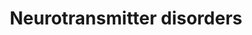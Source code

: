 ---
annotations:
- id: PW:0002511
  parent: classic metabolic pathway
  type: Pathway Ontology
  value: dopamine degradation pathway
- id: PW:0001284
  parent: classic metabolic pathway
  type: Pathway Ontology
  value: tyrosine degradation pathway
- id: PW:0000407
  parent: classic metabolic pathway
  type: Pathway Ontology
  value: neurotransmitter metabolic pathway
- id: PW:0000410
  parent: classic metabolic pathway
  type: Pathway Ontology
  value: serotonin metabolic pathway
- id: DOID:0060693
  parent: genetic disease
  type: Disease Ontology
  value: Brunner Syndrome
- id: PW:0000441
  parent: classic metabolic pathway
  type: Pathway Ontology
  value: epinephrine metabolic pathway
- id: PW:0000803
  parent: classic metabolic pathway
  type: Pathway Ontology
  value: epinephrine biosynthetic pathway
- id: PW:0001237
  parent: classic metabolic pathway
  type: Pathway Ontology
  value: serotonin biosynthetic pathway
- id: DOID:543
  parent: central nervous system disease
  type: Disease Ontology
  value: dystonia
- id: PW:0001281
  parent: classic metabolic pathway
  type: Pathway Ontology
  value: tryptophan degradation pathway
- id: PW:0000802
  parent: classic metabolic pathway
  type: Pathway Ontology
  value: dopamine biosynthetic pathway
- id: DOID:0090123
  parent: genetic disease
  type: Disease Ontology
  value: aromatic L-amino acid decarboxylase deficiency
- id: DOID:0090145
  parent: genetic disease
  type: Disease Ontology
  value: dopamine beta-hydroxylase deficiency
- id: PW:0000054
  parent: classic metabolic pathway
  type: Pathway Ontology
  value: tryptophan metabolic pathway
- id: PW:0001612
  parent: disease pathway
  type: Pathway Ontology
  value: Segawa syndrome pathway
- id: PW:0000409
  parent: classic metabolic pathway
  type: Pathway Ontology
  value: dopamine metabolic pathway
- id: PW:0002208
  parent: disease pathway
  type: Pathway Ontology
  value: dopamine beta-hydroxylase deficiency pathway
- id: PW:0002512
  parent: classic metabolic pathway
  type: Pathway Ontology
  value: epinephrine degradation pathway
- id: PW:0000052
  parent: classic metabolic pathway
  type: Pathway Ontology
  value: tyrosine metabolic pathway
- id: DOID:0080855
  parent: central nervous system disease
  type: Disease Ontology
  value: Parkinsonism
- id: PW:0002324
  parent: disease pathway
  type: Pathway Ontology
  value: aromatic L-amino acid decarboxylase deficiency pathway
authors:
- AnneFriesacher
- DeSl
- Egonw
- Khanspers
- IreneHemel
- Mkutmon
- MaintBot
- Eweitz
- Finterly
description: Neurotransmitters are chemical messengers which mediate, amplify, or
  modulate synaptic transmissions between neurons, meaning that many are involved
  in primary brain functions such as movement, pain threshold, memory, and so on.
  The are various disorders associated with neurotransmitter dysfunction, which may
  also be caused by defects in the neurotransmitter transporters. This pathway describes
  various defects including deficiencies of tyrosine hydrolyse (TH), aromatic l-amino
  acid decarboxylase (AADC), dopamine Beta-Hydroxylase (DBH), monoamine oxidase A,
  as well as the heredity dopamine transporter syndrome and the brain dopamine-serotonin
  vesicular transporter (VMAT2) disease.   This pathway was inspired by Edition 5,
  Chapter 19 of the book of Blau (ISBN 9783030677268) (Ed.4 Chapter 31).
last-edited: 2021-12-11
ndex: d875fc9c-8b69-11eb-9e72-0ac135e8bacf
organisms:
- Homo sapiens
redirect_from:
- /index.php/Pathway:WP4220
- /instance/WP4220
- /instance/WP4220_rr123757
revision: r123757
schema-jsonld:
- '@context': https://schema.org/
  '@id': https://wikipathways.github.io/pathways/WP4220.html
  '@type': Dataset
  creator:
    '@type': Organization
    name: WikiPathways
  description: Neurotransmitters are chemical messengers which mediate, amplify, or
    modulate synaptic transmissions between neurons, meaning that many are involved
    in primary brain functions such as movement, pain threshold, memory, and so on.
    The are various disorders associated with neurotransmitter dysfunction, which
    may also be caused by defects in the neurotransmitter transporters. This pathway
    describes various defects including deficiencies of tyrosine hydrolyse (TH), aromatic
    l-amino acid decarboxylase (AADC), dopamine Beta-Hydroxylase (DBH), monoamine
    oxidase A, as well as the heredity dopamine transporter syndrome and the brain
    dopamine-serotonin vesicular transporter (VMAT2) disease.   This pathway was inspired
    by Edition 5, Chapter 19 of the book of Blau (ISBN 9783030677268) (Ed.4 Chapter
    31).
  keywords:
  - 3-Methoxytyramine
  - 3-O-methyldopa
  - 3-methoxy-4-hydroxyphenylglycol
  - 5-HIAL
  - 5-Hydroxyindoleacetic acid
  - 5-Hydroxytryptophan
  - AADC
  - Aldehyde dehydrogenase
  - BH4
  - COMT
  - DBH
  - Dihydroxyphenylacetic acid
  - Dopamine
  - Epinephrine
  - Homovanillic acid
  - L-Dopa
  - L-Tryptophan
  - L-Tyrosine
  - MAOA
  - Metanephrine
  - Norepinephrine
  - Normetanephrine
  - PLP
  - PNMT
  - SLC18A2
  - SLC6A3
  - Serotonin
  - TH
  - TPH
  - TPH1
  - TPH2
  - Vanillactic acid
  - Vanillylmandelic acid
  - melatonin
  - qBH2
  license: CC0
  name: Neurotransmitter disorders
seo: CreativeWork
title: Neurotransmitter disorders
wpid: WP4220
---